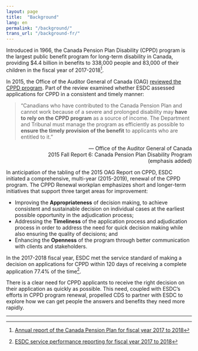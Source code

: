 ```yaml
---
layout: page
title:  "Background"
lang: en
permalink: "/background/"
trans_url: "/background-fr/"
---
```


Introduced in 1966, the Canada Pension Plan Disability (CPPD) program is the largest public benefit program for long-term disability in Canada, providing $4.4 billion in benefits to 338,000 people and 83,000 of their children in the fiscal year of 2017-2018[^1].

In 2015, the Office of the Auditor General of Canada (OAG) [reviewed the CPPD program](http://www.oag-bvg.gc.ca/internet/English/parl_oag_201602_06_e_41063.html). Part of the review examined whether ESDC assessed applications for CPPD in a consistent and timely manner:  

> “Canadians who have contributed to the Canada Pension Plan and cannot work because of a severe and prolonged disability may **have to rely on the CPPD program** as a source of income. The Department and Tribunal must manage the program as efficiently as possible to **ensure the timely provision of the benefit** to applicants who are entitled to it.”
<div style="text-align: right">— Office of the Auditor General of Canada</div>
<div style="text-align: right">2015 Fall Report 6: Canada Pension Plan Disability Program</div>
<div style="text-align: right">(emphasis added)</div>

In anticipation of the tabling of the 2015 OAG Report on CPPD, ESDC initiated a comprehensive, multi-year (2015-2019), renewal of the CPPD program. The CPPD Renewal workplan emphasizes short and longer-term initiatives that support three target areas for improvement:

* Improving the **Appropriateness** of decision making, to achieve consistent and sustainable decision on individual cases at the earliest possible opportunity in the adjudication process;
* Addressing the **Timeliness** of the application process and adjudication process in order to address the need for quick decision making while also ensuring the quality of decisions; and
* Enhancing the **Openness** of the program through better communication with clients and stakeholders.  

In the 2017-2018 fiscal year, ESDC met the service standard of making a decision on applications for CPPD within 120 days of receiving a complete application 77.4% of the time[^2].

There is a clear need for CPPD applicants to receive the right decision on their application as quickly as possible. This need, coupled with ESDC’s efforts in CPPD program renewal, propelled CDS to partner with ESDC to explore how we can get people the answers and benefits they need more rapidly.

---

[^1]: [Annual report of the Canada Pension Plan for fiscal year 2017 to 2018](https://www.canada.ca/en/employment-social-development/programs/pensions/reports/annual-2018.html)
[^2]: [ESDC service performance reporting for fiscal year 2017 to 2018](https://www.canada.ca/en/employment-social-development/corporate/transparency/service-standards-2017-2018.html#s6)
